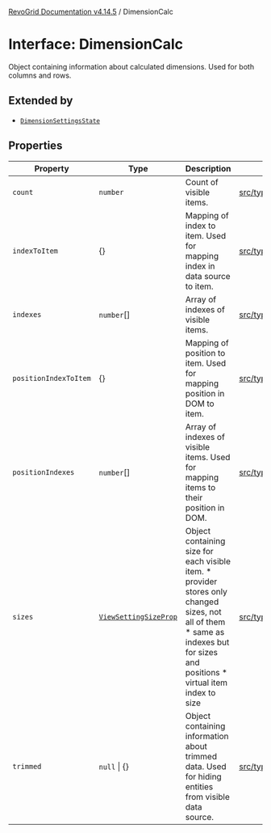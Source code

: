 [RevoGrid Documentation v4.14.5](README.md) / DimensionCalc

# Interface: DimensionCalc

Object containing information about calculated dimensions.
Used for both columns and rows.

## Extended by

- [`DimensionSettingsState`](Interface.DimensionSettingsState.md)

## Properties

| Property | Type | Description | Defined in |
| ------ | ------ | ------ | ------ |
| `count` | `number` | Count of visible items. | [src/types/interfaces.ts:615](https://github.com/revolist/revogrid/blob/395fb64310e6654557393205ff295dbb2f4142c5/src/types/interfaces.ts#L615) |
| `indexToItem` | \{\} | Mapping of index to item. Used for mapping index in data source to item. | [src/types/interfaces.ts:638](https://github.com/revolist/revogrid/blob/395fb64310e6654557393205ff295dbb2f4142c5/src/types/interfaces.ts#L638) |
| `indexes` | `number`[] | Array of indexes of visible items. | [src/types/interfaces.ts:610](https://github.com/revolist/revogrid/blob/395fb64310e6654557393205ff295dbb2f4142c5/src/types/interfaces.ts#L610) |
| `positionIndexToItem` | \{\} | Mapping of position to item. Used for mapping position in DOM to item. | [src/types/interfaces.ts:627](https://github.com/revolist/revogrid/blob/395fb64310e6654557393205ff295dbb2f4142c5/src/types/interfaces.ts#L627) |
| `positionIndexes` | `number`[] | Array of indexes of visible items. Used for mapping items to their position in DOM. | [src/types/interfaces.ts:621](https://github.com/revolist/revogrid/blob/395fb64310e6654557393205ff295dbb2f4142c5/src/types/interfaces.ts#L621) |
| `sizes` | [`ViewSettingSizeProp`](TypeAlias.ViewSettingSizeProp.md) | Object containing size for each visible item. * provider stores only changed sizes, not all of them * same as indexes but for sizes and positions * virtual item index to size | [src/types/interfaces.ts:657](https://github.com/revolist/revogrid/blob/395fb64310e6654557393205ff295dbb2f4142c5/src/types/interfaces.ts#L657) |
| `trimmed` | `null` \| \{\} | Object containing information about trimmed data. Used for hiding entities from visible data source. | [src/types/interfaces.ts:649](https://github.com/revolist/revogrid/blob/395fb64310e6654557393205ff295dbb2f4142c5/src/types/interfaces.ts#L649) |
